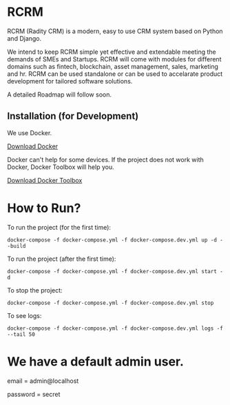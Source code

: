 # RCRM
RCRM (Radity CRM) is a modern, easy to use CRM system based on Python and Django.

We intend to keep RCRM simple yet effective and extendable meeting the demands of SMEs and Startups. RCRM will come with modules for different domains such as fintech, blockchain, asset management, sales, marketing and hr. RCRM can be used standalone or can be used to accelarate product development for tailored software solutions.

A detailed Roadmap will follow soon.


Installation (for Development)
------------------------------
We use Docker.

[Download Docker](https://www.docker.com/community-edition)

Docker can't help for some devices. If the project does not work with Docker, Docker Toolbox will help you.

[Download Docker Toolbox](https://docs.docker.com/toolbox/toolbox_install_windows/#step-2-install-docker-toolbox)

# How to Run?
To run the project (for the first time):
```
docker-compose -f docker-compose.yml -f docker-compose.dev.yml up -d --build
```

To run the project (after the first time):
```
docker-compose -f docker-compose.yml -f docker-compose.dev.yml start -d
```

To stop the project:
```
docker-compose -f docker-compose.yml -f docker-compose.dev.yml stop
```

To see logs:
```
docker-compose -f docker-compose.yml -f docker-compose.dev.yml logs -f --tail 50
```


# We have a default admin user.
email = admin@localhost

password = secret
